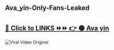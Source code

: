 
 ## Ava_yin-Only-Fans-Leaked

# <h2><a href="https://clipsfans.com/Ava_yin&ref=git">🔗 Click to LINKS ⏩⏩ 👉 🟢 Ava yin </a></h2>

<a href="https://clipsfans.com/Ava_yin&ref=git" rel="nofollow" data-target="animated-image.originalLink"><img src="https://i.ibb.co.com/xMMVF88/686577567.gif" alt="Viral Video Original" style="max-width: 100%; display: inline-block;" data-target="animated-image.originalImage"></a>
